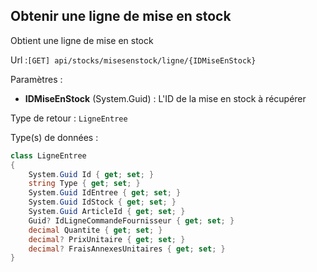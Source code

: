 ## <span id='obtenirlignemiseenstock'>Obtenir une ligne de mise en stock</span>

Obtient une ligne de mise en stock

Url :`[GET] api/stocks/misesenstock/ligne/{IDMiseEnStock}`

Paramètres : 

- **IDMiseEnStock** (System.Guid) : L'ID de la mise en stock à récupérer

Type de retour : `LigneEntree`

Type(s) de données :

```csharp
class LigneEntree
{
	System.Guid Id { get; set; }
	string Type { get; set; }
	System.Guid IdEntree { get; set; }
	System.Guid IdStock { get; set; }
	System.Guid ArticleId { get; set; }
	Guid? IdLigneCommandeFournisseur { get; set; }
	decimal Quantite { get; set; }
	decimal? PrixUnitaire { get; set; }
	decimal? FraisAnnexesUnitaires { get; set; }
}

```

